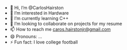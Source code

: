 - 👋 Hi, I’m @CarlosHairston
- 👀 I’m interested in Hardware
- 🌱 I’m currently learning C++
- 💞️ I’m looking to collaborate on projects for my resume
- 📫 How to reach me caros.hairstonjr@gmail.com
- 😄 Pronouns: ...
- ⚡ Fun fact: I love college football

<!---
CarlosHairston/CarlosHairston is a ✨ special ✨ repository because its `README.md` (this file) appears on your GitHub profile.
You can click the Preview link to take a look at your changes.
--->
